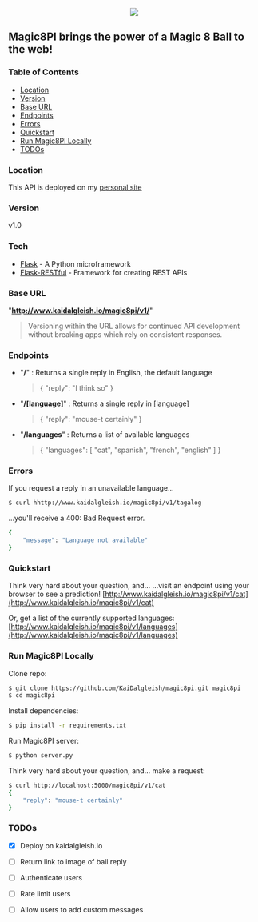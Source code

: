 <p align=center><img src="https://github.com/KaiDalgleish/magic8pi/blob/master/magic8ball.png"></p>


## Magic8PI brings the power of a Magic 8 Ball to the web!

### Table of Contents
- [Location](https://github.com/KaiDalgleish/magic8pi#location)
- [Version](https://github.com/KaiDalgleish/magic8pi#version)
- [Base URL](https://github.com/KaiDalgleish/magic8pi#base-url)
- [Endpoints](https://github.com/KaiDalgleish/magic8pi#endpoints)
- [Errors](https://github.com/KaiDalgleish/magic8pi#errors)
- [Quickstart](https://github.com/KaiDalgleish/magic8pi#quickstart)
- [Run Magic8PI Locally](https://github.com/KaiDalgleish/magic8pi#run-magic8pi-locally)
- [TODOs](https://github.com/KaiDalgleish/magic8pi#todos)


### Location
This API is deployed on my [personal site](http://www.kaidalgleish.io)

### Version
v1.0

### Tech
* [Flask] - A Python microframework
* [Flask-RESTful] - Framework for creating REST APIs

### Base URL
"**http://www.kaidalgleish.io/magic8pi/v1/**"
  
> Versioning within the URL allows for continued API development without breaking apps which rely on consistent responses.  

### Endpoints

* "**/**" : Returns a single reply in English, the default language

    >{
    >    "reply": "I think so"
    >}

* "**/[language]**" : Returns a single reply in [language]

    >{
    >    "reply": "mouse-t certainly"
    >}
* "**/languages**" : Returns a list of available languages

    >{
    >    "languages": [
    >         "cat", 
    >         "spanish", 
    >         "french", 
    >         "english"
    >     ]
    > }

### Errors

If you request a reply in an unavailable language...
```sh
$ curl hhttp://www.kaidalgleish.io/magic8pi/v1/tagalog
```

...you'll receive a 400: Bad Request error.

```sh
{
    "message": "Language not available"
}
```

### Quickstart
Think very hard about your question, and...
...visit an endpoint using your browser to see a prediction!
[http://www.kaidalgleish.io/magic8pi/v1/cat](http://www.kaidalgleish.io/magic8pi/v1/cat)

Or, get a list of the currently supported languages:
[http://www.kaidalgleish.io/magic8pi/v1/languages](http://www.kaidalgleish.io/magic8pi/v1/languages)

### Run Magic8PI Locally
Clone repo:
```sh
$ git clone https://github.com/KaiDalgleish/magic8pi.git magic8pi
$ cd magic8pi
```

Install dependencies:
```sh
$ pip install -r requirements.txt
```

Run Magic8PI server:
```sh
$ python server.py
```
Think very hard about your question, and... make a request:
```sh
$ curl http://localhost:5000/magic8pi/v1/cat
{
    "reply": "mouse-t certainly"
}
```

### TODOs
- [x] Deploy on kaidalgleish.io
- [ ] Return link to image of ball reply
- [ ] Authenticate users
- [ ] Rate limit users
- [ ] Allow users to add custom messages


[Flask]: http://flask.pocoo.org/
[Flask-RESTful]: https://github.com/flask-restful/flask-restful
